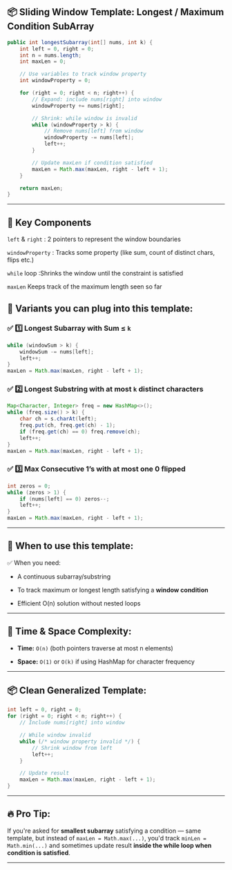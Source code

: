 
## 📦 Sliding Window Template: Longest / Maximum Condition SubArray

```java
public int longestSubarray(int[] nums, int k) {
    int left = 0, right = 0;
    int n = nums.length;
    int maxLen = 0;

    // Use variables to track window property
    int windowProperty = 0;

    for (right = 0; right < n; right++) {
        // Expand: include nums[right] into window
        windowProperty += nums[right];

        // Shrink: while window is invalid
        while (windowProperty > k) {
            // Remove nums[left] from window
            windowProperty -= nums[left];
            left++;
        }

        // Update maxLen if condition satisfied
        maxLen = Math.max(maxLen, right - left + 1);
    }

    return maxLen;
}

```

----------

## 📌 Key Components



`left` & `right`  : 2 pointers to represent the window boundaries

`windowProperty` : Tracks some property (like sum, count of distinct chars, flips etc.)

`while` loop :Shrinks the window until the constraint is satisfied

`maxLen` Keeps track of the maximum length seen so far



## 📖 Variants you can plug into this template:

### ✅ 1️⃣ Longest Subarray with Sum ≤ `k`

```java
while (windowSum > k) {
    windowSum -= nums[left];
    left++;
}
maxLen = Math.max(maxLen, right - left + 1);

```

### ✅ 2️⃣ Longest Substring with at most `k` distinct characters

```java
Map<Character, Integer> freq = new HashMap<>();
while (freq.size() > k) {
    char ch = s.charAt(left);
    freq.put(ch, freq.get(ch) - 1);
    if (freq.get(ch) == 0) freq.remove(ch);
    left++;
}
maxLen = Math.max(maxLen, right - left + 1);

```

### ✅ 3️⃣ Max Consecutive 1’s with at most one 0 flipped

```java
int zeros = 0;
while (zeros > 1) {
    if (nums[left] == 0) zeros--;
    left++;
}
maxLen = Math.max(maxLen, right - left + 1);

```

----------

## 📌 When to use this template:

✅ When you need:

-   A continuous subarray/substring
    
-   To track maximum or longest length satisfying a **window condition**
    
-   Efficient O(n) solution without nested loops
    

----------

## 📌 Time & Space Complexity:

-   **Time:** `O(n)` (both pointers traverse at most n elements)
    
-   **Space:** `O(1)` or `O(k)` if using HashMap for character frequency
    

----------

## 📦 Clean Generalized Template:

```java
int left = 0, right = 0;
for (right = 0; right < n; right++) {
    // Include nums[right] into window

    // While window invalid
    while (/* window property invalid */) {
        // Shrink window from left
        left++;
    }

    // Update result
    maxLen = Math.max(maxLen, right - left + 1);
}

```

----------

## 🔥 Pro Tip:

If you're asked for **smallest subarray** satisfying a condition — same template, but instead of `maxLen = Math.max(...)`, you'd track `minLen = Math.min(...)` and sometimes update result **inside the while loop when condition is satisfied**.

----------
